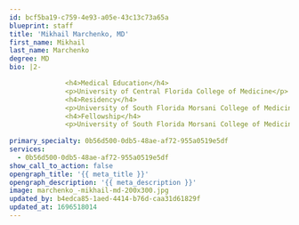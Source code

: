 ```yaml
---
id: bcf5ba19-c759-4e93-a05e-43c13c73a65a
blueprint: staff
title: 'Mikhail Marchenko, MD'
first_name: Mikhail
last_name: Marchenko
degree: MD
bio: |2-

              <h4>Medical Education</h4>
              <p>University of Central Florida College of Medicine</p>
              <h4>Residency</h4>
              <p>University of South Florida Morsani College of Medicine</p>
              <h4>Fellowship</h4>
              <p>University of South Florida Morsani College of Medicine</p>
          
primary_specialty: 0b56d500-0db5-48ae-af72-955a0519e5df
services:
  - 0b56d500-0db5-48ae-af72-955a0519e5df
show_call_to_action: false
opengraph_title: '{{ meta_title }}'
opengraph_description: '{{ meta_description }}'
image: marchenko_-mikhail-md-200x300.jpg
updated_by: b4edca85-1aed-4414-b76d-caa31d61829f
updated_at: 1696518014
---
```

